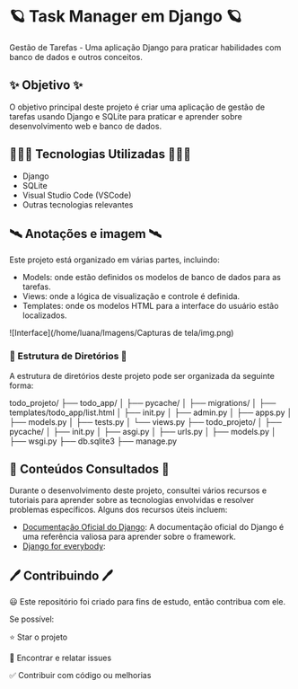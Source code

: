 # 🪐 Task Manager em Django 🪐

Gestão de Tarefas - Uma aplicação Django para praticar habilidades com banco de dados e outros conceitos.

## ✨ Objetivo ✨

O objetivo principal deste projeto é criar uma aplicação de gestão de tarefas usando Django e SQLite para praticar e aprender sobre desenvolvimento web e banco de dados.

## 👩🏽‍💻 Tecnologias Utilizadas 👩🏽‍💻

- Django
- SQLite
- Visual Studio Code (VSCode)
- Outras tecnologias relevantes

## 🛰 Anotações e imagem 🛰 

Este projeto está organizado em várias partes, incluindo:

- Models: onde estão definidos os modelos de banco de dados para as tarefas.
- Views: onde a lógica de visualização e controle é definida.
- Templates: onde os modelos HTML para a interface do usuário estão localizados.

![Interface](/home/luana/Imagens/Capturas de tela/img.png)



### 🌌 Estrutura de Diretórios 🌌

A estrutura de diretórios deste projeto pode ser organizada da seguinte forma:

todo_projeto/
├── todo_app/
│ ├── pycache/
│ ├── migrations/
│ ├── templates/todo_app/list.html
│ ├── init.py
│ ├── admin.py
│ ├── apps.py
│ ├── models.py
│ ├── tests.py
│ └── views.py
├── todo_projeto/
│ ├── pycache/
│ ├── init.py
│ ├── asgi.py
│ ├── urls.py
│ ├── models.py
│ ├── wsgi.py
├── db.sqlite3
├── manage.py

## 📑 Conteúdos Consultados 📑

Durante o desenvolvimento deste projeto, consultei vários recursos e tutoriais para aprender sobre as tecnologias envolvidas e resolver problemas específicos. Alguns dos recursos úteis incluem:

- [Documentação Oficial do Django](https://docs.djangoproject.com/): A documentação oficial do Django é uma referência valiosa para aprender sobre o framework.
- [Django for everybody](https://www.youtube.com/watch?v=o0XbHvKxw7Y):


## 🖊 Contribuindo 🖊

😃 Este repositório foi criado para fins de estudo, então contribua com ele.

Se possível:

⭐️ Star o projeto

🐛 Encontrar e relatar issues

✅ Contribuir com código ou melhorias

